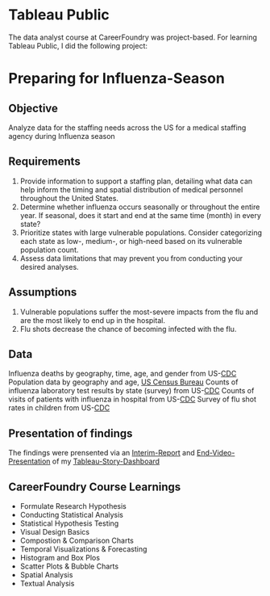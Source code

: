 # Tableau Public
The data analyst course at CareerFoundry was project-based. For learning Tableau Public, I did the following project:
# Preparing for Influenza-Season
## Objective
Analyze data for the staffing needs across the US for a medical staffing agency during Influenza season
## Requirements
1. Provide information to support a staffing plan, detailing what data can help inform the timing
and spatial distribution of medical personnel throughout the United States.
2. Determine whether influenza occurs seasonally or throughout the entire year. If seasonal,
does it start and end at the same time (month) in every state?
3. Prioritize states with large vulnerable populations. Consider categorizing each state as low-,
medium-, or high-need based on its vulnerable population count.
4. Assess data limitations that may prevent you from conducting your desired analyses.
## Assumptions
1. Vulnerable populations suffer the most-severe impacts from the flu and are the most likely to
end up in the hospital.
2. Flu shots decrease the chance of becoming infected with the flu.
## Data
Influenza deaths by geography, time, age, and gender from US-[CDC](https://wonder.cdc.gov/ucd-icd10.html)
Population data by geography and age, [US Census Bureau](https://www.census.gov/)
Counts of influenza laboratory test results by state (survey) from US-[CDC](https://gis.cdc.gov/grasp/fluview/fluportaldashboard.html)
Counts of visits of patients with influenza in hospital from US-[CDC](https://gis.cdc.gov/grasp/fluview/fluportaldashboard.html)
Survey of flu shot rates in children from US-[CDC](https://www.cdc.gov/vaccines/imz-managers/nis/about.html)
## Presentation of findings
The findings were prensented via an [Interim-Report](https://github.com/Gregor1000/Influenza-Season/blob/708f65ae39bdced546dafd0bb6bc6e8b8e905e77/Preparing%20for%20Influenza%20Season%20Interim%20Report.pdf) and [End-Video-Presentation](https://www.youtube.com/watch?v=nDTl1NYc2yY) of my [Tableau-Story-Dashboard](https://public.tableau.com/app/profile/gregor.liftinger/viz/E3A9/InfluenzaSeasonPreparation?publish=yes)
## CareerFoundry Course Learnings
+ Formulate Research Hypothesis
+ Conducting Statistical Analysis
+ Statistical Hypothesis Testing
+ Visual Design Basics
+ Compostion & Comparison Charts
+ Temporal Visualizations & Forecasting
+ Histogram and Box Plos
+ Scatter Plots & Bubble Charts
+ Spatial Analysis
+ Textual Analysis
